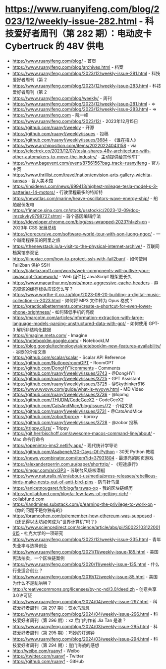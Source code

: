 # https://www.ruanyifeng.com/blog/2023/12/weekly-issue-282.html - 科技爱好者周刊（第 282 期）：电动皮卡 Cybertruck 的 48V 供电

- https://www.ruanyifeng.com/blog/ - 首页
- https://www.ruanyifeng.com/blog/archives.html - 档案
- https://www.ruanyifeng.com/blog/2023/12/weekly-issue-281.html - 科技爱好者周刊（第 2
- https://www.ruanyifeng.com/blog/2023/12/weekly-issue-283.html - 科技爱好者周刊（第 2
- https://www.ruanyifeng.com/blog/weekly/ - 周刊
- https://www.ruanyifeng.com/blog/2023/12/weekly-issue-281.html - ⇐
- https://www.ruanyifeng.com/blog/2023/12/weekly-issue-283.html - ⇒
- https://www.ruanyifeng.com - 阮一峰
- https://www.ruanyifeng.com/blog/2023/12/ - 2023年12月15日
- https://github.com/ruanyf/weekly - 开源
- https://github.com/ruanyf/weekly/issues - 投稿
- https://github.com/ruanyf/weekly/issues/3684 - 《谁在招人》
- https://www.archiposition.com/items/20220224043158 - via
- https://electrek.co/2023/12/07/tesla-shares-48v-architecture-with-other-automakers-to-move-the-industry/ - 主动提供给其他车厂
- https://www.bagevent.com/event/8756156?bag_track=ruanyifeng - 官方主页
- https://www.thrillist.com/travel/nation/envision-arts-gallery-wichita-kansas - 盲人美术馆
- https://insideevs.com/news/699413/highest-mileage-tesla-model-s-3-batteries-14-motors/ - 行驶里程最多的特斯特
- https://newatlas.com/marine/heave-oscillators-wave-energy-ship/ - 船舶起伏发电
- https://finance.sina.com.cn/stock/usstock/c/2023-12-09/doc-imzxkvky9798727.shtml - 首个基因编辑疗法
- https://developer.chrome.com/blog/css-wrapped-2023?hl=zh-cn - 2023年 CSS 发展总结
- https://corecursive.com/software-world-tour-with-son-luong-ngoc/ - 一个越南程序员的阿里之旅
- https://thenewstack.io/a-visit-to-the-physical-internet-archive/ - 互联网档案馆参观记
- https://linuxiac.com/how-to-protect-ssh-with-fail2ban/ - 如何使用 Fail2ban 保护 SSH
- https://jakelazaroff.com/words/web-components-will-outlive-your-javascript-framework/ - Web 组件比 JavaScript 框架更长久
- https://www.macarthur.me/posts/more-aggressive-cache-headers - 静态资源的缓存标头应该怎么写？
- https://www.worthe-it.co.za/blog/2023-08-20-building-a-digital-music-collection-in-2023.html - 如何将 MP3 文件转为 Opus 格式？
- https://practicalbetterments.com/create-a-shortcut-for-even-lower-phone-brightness/ - 如何降低手机的亮度
- https://marcotm.com/articles/information-extraction-with-large-language-models-parsing-unstructured-data-with-gpt/ - 如何使用 GPT-3 解析非结构化数据
- https://imagine.meta.com/ - Imagine
- https://notebooklm.google.com/ - NotebookLM
- https://blog.google/technology/ai/notebooklm-new-features-availability/ - 谷歌的介绍文章
- https://github.com/scalar/scalar - Scalar API Reference
- https://github.com/Nutlope/roomGPT - RoomGPT
- https://github.com/DongHY1/comments - Comments
- https://github.com/ruanyf/weekly/issues/3743 - @DongHY1
- https://github.com/ruanyf/weekly/issues/3725 - GPT Assistant
- https://github.com/ruanyf/weekly/issues/3725 - @Skythinker616
- https://www.wvovw.com/guide/what-is-wvovw.html - MD Video
- https://github.com/ruanyf/weekly/issues/3736 - @lqomg
- https://github.com/THUDM/CodeGeeX2 - CodeGeeX2
- https://github.com/CatsAndMice/blog/issues/72 - 介绍文章
- https://github.com/ruanyf/weekly/issues/3731 - @CatsAndMice
- https://github.com/zobor/bproxy - bproxy
- https://github.com/ruanyf/weekly/issues/3728 - @zobor 投稿
- https://trippy.cli.rs/ - Trippy
- https://git.herrbischoff.com/awesome-macos-command-line/about/ - Mac 命令行命令
- https://openintro-ims2.netlify.app/ - 现代统计学导论
- https://github.com/Asabeneh/30-Days-Of-Python - 30天 Python 教程
- https://news.ycombinator.com/item?id=37931804 - 最漂亮的网页游戏
- https://alexanderperrin.com.au/paper/shorttrip/ - 《短途旅行》
- https://imgur.com/a/xi3P3 - 苏联台风级核潜艇
- https://www.naturalis.nl/en/about-us/media/press-releases/rebellious-birds-make-nests-out-of-anti-bird-pins - 防鸟针鸟巢
- https://anicetnougaret.fr/blog/farswap-xp - 我的区块链经历
- https://collabfund.com/blog/a-few-laws-of-getting-rich/ - collabfund.com
- https://landmines.substack.com/p/earning-the-privilege-to-work-on - 《你的问题不是你独有的》
- https://bramcohen.com/p/remember-how-ethereum-was-supposed - 《还记得以太坊如何成为"世界计算机"吗？》
- https://www.sciencedirect.com/science/article/abs/pii/S0022103122001615 - 杜克大学的一项研究
- https://www.ruanyifeng.com/blog/2022/12/weekly-issue-235.html - 青年失业率与选择创业
- https://www.ruanyifeng.com/blog/2021/11/weekly-issue-185.html - 美国宪法拍卖，一个区块链案例
- https://www.ruanyifeng.com/blog/2020/11/weekly-issue-135.html - 什么行业适合创业？
- https://www.ruanyifeng.com/blog/2019/12/weekly-issue-85.html - 美国为什么不是乱哄哄？
- http://creativecommons.org/licenses/by-nc-nd/3.0/deed.zh - 创意共享3.0许可证
- https://www.ruanyifeng.com/blog/2024/04/weekly-issue-297.html - 科技爱好者周刊（第 297 期）：饮水鸟玩具
- https://www.ruanyifeng.com/blog/2024/04/weekly-issue-296.html - 科技爱好者周刊（第 296 期）：xz 后门的作者 Jia Tan 是谁？
- https://www.ruanyifeng.com/blog/2024/03/weekly-issue-295.html - 科技爱好者周刊（第 295 期）：巧妙的灯泡钟
- https://www.ruanyifeng.com/blog/2024/03/weekly-issue-294.html - 科技爱好者周刊（第 294 期）：崖门海战的感想
- http://weibo.com/ruanyf - Weibo
- https://twitter.com/ruanyf - Twitter
- https://github.com/ruanyf - GitHub